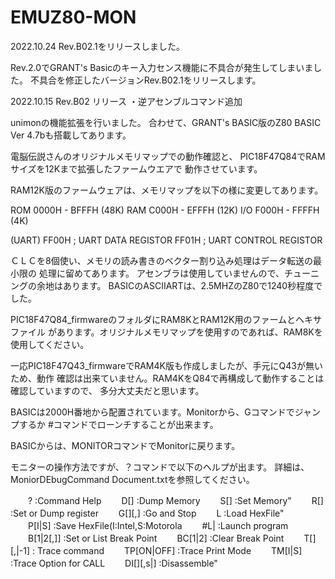 # EMUZ80-MON

2022.10.24 Rev.B02.1をリリースしました。

Rev.2.0でGRANT's Basicのキー入力センス機能に不具合が発生してしまいました。
不具合を修正したバージョンRev.B02.1をリリースします。

2022.10.15
Rev.B02 リリース
・逆アセンブルコマンド追加

unimonの機能拡張を行いました。
合わせて、GRANT's BASIC版のZ80 BASIC Ver 4.7bも搭載してあります。

電脳伝説さんのオリジナルメモリマップでの動作確認と、
PIC18F47Q84でRAMサイズを12Kまで拡張したファームウエアで
動作させています。

RAM12K版のファームウェアは、メモリマップを以下の様に変更してあります。

ROM 0000H - BFFFH (48K)
RAM C000H - EFFFH (12K)
I/O F000H - FFFFH (4K)

(UART)
FF00H	; UART DATA REGISTOR
FF01H	; UART CONTROL REGISTOR

ＣＬＣを8個使い、メモリの読み書きのベクター割り込み処理はデータ転送の最小限の
処理に留めてあります。
アセンブラは使用していませんので、チューニングの余地はあります。
BASICのASCIIARTは、2.5MHZのZ80で1240秒程度でした。


PIC18F47Q84_firmwareのフォルダにRAM8KとRAM12K用のファームとヘキサファイル
があります。オリジナルメモリマップを使用すのであれば、RAM8Kを使用してください。

一応PIC18F47Q43_firmwareでRAM4K版も作成しましたが、手元にQ43が無いため、動作
確認は出来ていません。RAM4KをQ84で再構成して動作することは確認していますので、
多分大丈夫だと思います。

BASICは2000H番地から配置されています。Monitorから、Gコマンドでジャンプするか
#コマンドでローンチすることが出来ます。

BASICからは、MONITORコマンドでMonitorに戻ります。

モニターの操作方法ですが、？コマンドで以下のヘルプが出ます。
詳細は、MoniorDEbugCommand Document.txtを参照してください。

　　? :Command Help
　　D[<adr>] :Dump Memory
　　S[<adr>] :Set Memory"
　　R[<reg>] :Set or Dump register
　　G[<adr>][,<stop adr>] :Go and Stop
　　L :Load HexFile"
　　P[I|S] :Save HexFile(I:Intel,S:Motorola
　　#L|<num> :Launch program
　　B[1|2[,<adr>]] :Set or List Break Point
　　BC[1|2] :Clear Break Point
　　T[<adr>][,<steps>|-1] : Trace command
　　TP[ON|OFF] :Trace Print Mode
　　TM[I|S] :Trace Option for CALL
　　DI[<adr>][,s<steps>|<adr>] :Disassemble"


